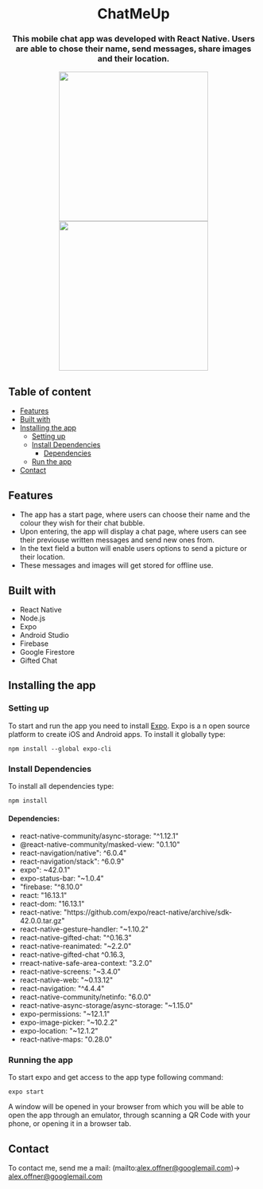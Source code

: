  <div align="center">
  <h1>ChatMeUp</h1>
    <h3>
This mobile chat app was developed with React Native. Users are able to chose their name, send messages, share images and their location.
    </h3>

<p float="left">
  <img src="" width="300">
  <img src="" width="300">
</p>

 </div>

 <h2>Table of content</h2>

  + [Features](#features)
  + [Built with](#built)
  + [Installing the app](#get-started)
      * [Setting up](#setting-up)
      + [Install Dependencies](#install-dep)
          * [Dependencies](#dependencies) 
      * [Run the app](#run)
  + [Contact](#contact)


<h2 id="features">Features</h2>

<ul>
   <li>
   The app has a start page, where users can choose their name and the colour they wish for their chat bubble. 
  </li>
  <li>
  Upon entering, the app will display a chat page, where users can see their previouse written messages and send new ones from.
  </li>
  <li>
  In the text field a button will enable users options to send a picture or their location.
  </li>
  <li>
  These messages and images will get stored for offline use.
  </li>
</ul>

<h2 id="built">Built with</h2>

<ul>
  <li>React Native</li>
  <li>Node.js</li>
  <li>Expo</li>
  <li>Android Studio</li>
  <li>Firebase</li>
  <li>Google Firestore</li>
  <li>Gifted Chat</li>
</ul>


<h2 id="get-started">Installing the app</h2>

<h3 id="setting-up">Setting up</h3>

To start and run the app you need to install [Expo](https://docs.expo.dev/). Expo is a n open source platform to create iOS and Android apps.
To install it globally type:

  `npm install --global expo-cli`

<h3 id="install-dep">Install Dependencies</h3>

  To install all dependencies type: 

  `npm install`

<h4 id="dependencies">Dependencies:</h4>

<ul>
  <li>react-native-community/async-storage: "^1.12.1"</li>
  <li>@react-native-community/masked-view: "0.1.10"</li>
  <li>react-navigation/native": ^6.0.4"</li>
  <li>react-navigation/stack": ^6.0.9"</li>
  <li>expo": ~42.0.1"</li>
  <li>expo-status-bar: "~1.0.4"</li>
  <li>"firebase: "^8.10.0"</li>
  <li>react: "16.13.1"</li>
  <li>react-dom: "16.13.1"</li>
  <li>react-native: "https://github.com/expo/react-native/archive/sdk-42.0.0.tar.gz"</li>
  <li>react-native-gesture-handler: "~1.10.2"</li>
  <li>react-native-gifted-chat: "^0.16.3"</li>
  <li>react-native-reanimated: "~2.2.0"</li>
  <li>react-native-gifted-chat ^0.16.3,</li>
  <li>rreact-native-safe-area-context: "3.2.0"</li>
  <li>react-native-screens: "~3.4.0"</li>
  <li>react-native-web: "~0.13.12"</li>
  <li>react-navigation: "^4.4.4"</li>
  <li>react-native-community/netinfo: "6.0.0"</li>
  <li>react-native-async-storage/async-storage: "~1.15.0"</li>
  <li>expo-permissions: "~12.1.1"</li>
  <li>expo-image-picker: "~10.2.2"</li>
  <li>expo-location: "~12.1.2"</li>
  <li>react-native-maps: "0.28.0"</li>
</ul>

<h3 id="run">Running the app</h3>

To start expo and get access to the app type following command:

`expo start`

A window will be opened in your browser from which you will be able to open the app through an emulator, through scanning a QR Code with your phone, or opening it in a browser tab. 

<h2 id="contact">Contact</h2>

To contact me, send me a mail: 
(mailto:alex.offner@googlemail.com)-> <alex.offner@googlemail.com>


